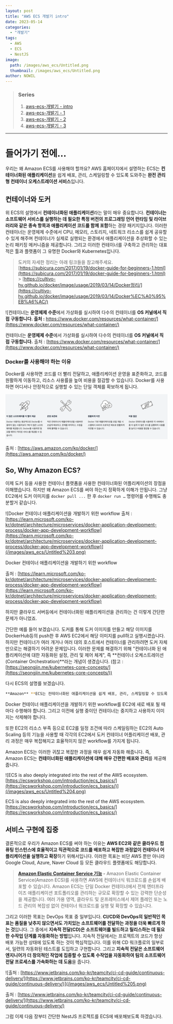 ```yaml
---
layout: post
title: "AWS ECS 개발기 intro"
date: 2023-05-14
categories:
  - "개발기"
tags:
  - AWS
  - ECS
  - NestJS
image:
  path: /images/aws_ecs/Untitled.png
  thumbnail: /images/aws_ecs/Untitled.png
author: NOWIL
---
```


> ### Series
>
> 1. [aws-ecs-개발기 - intro](/개발기/2023/05/14/aws-ecs-개발기-0.html)
> 2. [aws-ecs-개발기 - 1](/개발기/2023/05/14/aws-ecs-개발기-1.html)
> 3. [aws-ecs-개발기 - 2](/개발기/2023/05/14/aws-ecs-개발기-2.html)
> 4. [aws-ecs-개발기 - 3](/개발기/2023/05/14/aws-ecs-개발기-3.html)

---

# 들어가기 전에…

우리는 왜 Amazon ECS를 사용해야 할까요? AWS 홈페이지에서 설명하는 ECS는 **컨테이너화된 애플리케이션**을 쉽게 배포, 관리, 스케일링할 수 있도록 도와주는 **완전 관리형 컨테이너 오케스트레이션 서비스**입니다.

## 컨테이너와 도커

위 ECS의 설명에서 **컨테이너화된 애플리케이션**라는 말이 매우 중요합니다. **컨테이너는 소프트웨어 서비스를 실행하는 데 필요한 특정 버전의 프로그래밍 언어 런타임 및 라이브러리와 같은 종속 항목과 애플리케이션 코드를 함께 포함**하는 경량 패키지입니다. 이러한 컨테이너는 운영체제 수준에서 CPU, 메모리, 스토리지, 네트워크 리소스를 쉽게 공유할 수 있게 해주며 컨테이너가 실제로 실행되는 환경에서 애플리케이션을 추상화할 수 있는 논리 패키징 메커니즘을 제공합니다. 그리고 이러한 컨테이너를 구축하고 관리하는 대표적은 툴과 플랫폼이 그 유명한 Docker와 Kubernetes입니다.

> 도커의 자세한 정리는 아래 링크들을 참고해주세요.
> [https://subicura.com/2017/01/19/docker-guide-for-beginners-1.html](https://subicura.com/2017/01/19/docker-guide-for-beginners-1.html) > [https://cultivo-hy.github.io/docker/image/usage/2019/03/14/Docker정리/](https://cultivo-hy.github.io/docker/image/usage/2019/03/14/Docker%EC%A0%95%EB%A6%AC/)

![컨테이너는 **운영체제 수준**에서 가상화를 실시하여 다수의 컨테이너를 **OS 커널에서 직접 구동합니다.
출처 :** [https://www.docker.com/resources/what-container/]
(https://www.docker.com/resources/what-container/)](/images/aws_ecs/Untitled%201.png)

컨테이너는 **운영체제 수준**에서 가상화를 실시하여 다수의 컨테이너를 **OS 커널에서 직접 구동합니다.** 출처 : [https://www.docker.com/resources/what-container/](https://www.docker.com/resources/what-container/)

### Docker를 사용해야 하는 이유

Docker를 사용하면 코드를 더 빨리 전달하고, 애플리케이션 운영을 표준화하고, 코드를 원활하게 이동하고, 리소스 사용률을 높여 비용을 절감할 수 있습니다. Docker를 사용하면 어디서나 안정적으로 실행할 수 있는 단일 객체를 확보하게 됩니다.

![Untitled](/images/aws_ecs/Untitled%202.png)

출처 : [https://aws.amazon.com/ko/docker/](https://aws.amazon.com/ko/docker/)

## So, Why Amazon ECS?

이제 도커 등을 사용한 컨테이너 플랫폼을 사용한 컨테이너화된 어플리케이션의 장점을 이해했습니다. 하지만 왜 Amazon ECS를 써야 하는지 정확하게 이해가 안됩니다. 그냥 EC2에서 도커 이미지를 `docker pull ...` 한 후 `docker run …` 명령어를 수행해도 충분할거 같습니다.

![Docker 컨테이너 애플리케이션을 개발하기 위한 workflow
출처 : [https://learn.microsoft.com/ko-kr/dotnet/architecture/microservices/docker-application-development-process/docker-app-development-workflow](https://learn.microsoft.com/ko-kr/dotnet/architecture/microservices/docker-application-development-process/docker-app-development-workflow)](/images/aws_ecs/Untitled%203.png)

Docker 컨테이너 애플리케이션을 개발하기 위한 workflow

출처 : [https://learn.microsoft.com/ko-kr/dotnet/architecture/microservices/docker-application-development-process/docker-app-development-workflow](https://learn.microsoft.com/ko-kr/dotnet/architecture/microservices/docker-application-development-process/docker-app-development-workflow)

하지만 클라우드 서버등에서 컨테이너화된 애플리케이션을 관리하는 건 이렇게 간단한 문제가 아니었죠.

간단한 예를 들어 보겠습니다. 도커를 통해 도커 이미지를 만들고 해당 이미지를 DockerHub등의 push한 후 AWS EC2에서 해당 이미지를 pull하고 실행시켰습니다. 하지만 컨테이너가 여러 개거나 여러 대의 호스트에서 컨테이너를 관리하려면 도커 자체만으로는 해결하기 어려운 문제입니다. 이러한 문제를 해결하기 위해 "컨테이너화 된 애플리케이션에 대한 자동화된 설정, 관리 및 제어 체계", 즉 **컨테이너 오케스트레이션(Container Orchestration)**라는 개념이 생겼습니다. (참고 : [https://seongjin.me/kubernetes-core-concepts/](https://seongjin.me/kubernetes-core-concepts/))

다시 ECS의 설명를 보겠습니다.

```bash
**Amazon** **ECS는 컨테이너화된 애플리케이션을 쉽게 배포, 관리, 스케일링할 수 있도록 도와주는 완전 관리형 컨테이너 오케스트레이션 서비스**
```

Docker 컨테이너 애플리케이션을 개발하기 위한 workflow를 EC2에 새로 배포 될 때마다 수행해야 합니다. 그리고 이전에 실행 중이던 컨테이너는 중지하고 사용하지 이미지는 삭제해야 합니다.

또한 EC2의 리소스 부족 등으로 EC2를 일정 조건에 따라 스케일링하는 EC2의 Auto Scaling 등의 기능을 사용할 때 각각의 EC2에서 도커 컨테이너 어플리케이션 배포, 관리 과정은 매우 복잡해지고 효율적이지 않은 workflow를 가지게 됩니다.

Amazon ECS는 이러한 귀찮고 복잡한 과정을 매우 쉽게 자동화 해줍니다. 즉, Amazon ECS는 **컨테이너화된 애플리케이션에 대해 매우 간편한 배포와 관리**를 제공해줍니다.

![ECS is also deeply integrated into the rest of the AWS ecosystem.
[https://ecsworkshop.com/introduction/ecs_basics/](https://ecsworkshop.com/introduction/ecs_basics/)](/images/aws_ecs/Untitled%204.png)

ECS is also deeply integrated into the rest of the AWS ecosystem.
[https://ecsworkshop.com/introduction/ecs_basics/](https://ecsworkshop.com/introduction/ecs_basics/)

## 서비스 구현에 집중

결론적으로 우리가 Amazon ECS를 써야 하는 이유는 **AWS EC2와 같은 클라우드 컴퓨팅 인스턴스에 효율적이고 직관적으로 코드를 배포하고 복잡한 과정없이 컨테이너 어플리케이션을 실행하고 확장**하기 위해서입니다. 이러한 목표는 비단 AWS 뿐만 아니라 Google Cloud, Azure, Naver Cloud 등 모든 클라우드 플랫폼에도 해당합니다.

> **[Amazon Elastic Container Service 기능](https://aws.amazon.com/ko/ecs/features/) -**
> Amazon Elastic Container Service(Amazon ECS)를 사용하면 AWS에 컨테이너식 워크로드를 손쉽게 배포할 수 있습니다. Amazon ECS는 단일 Docker 컨테이너에서 전체 엔터프라이즈 애플리케이션 포트폴리오를 관리하는 규모로 확장할 수 있는 강력한 단순성을 제공합니다. 여러 가용 영역, 클라우드 및 온프레미스에서 제어 플레인 또는 노드 관리의 복잡성 없이 컨테이너 워크로드를 실행 및 확장할 수 있습니다.

그리고 이러한 목표는 DevOps 목표 중 일부입니다. **CI/CD와 DevOps의 일반적인 목표는 품질을 낮추지 않으면서도 가치있는 소프트웨어를 전달하는 과정을 더욱 빠르게 하는 것**입니다. 그 중에서 **지속적 전달(CD)은 소프트웨어를 빌드하고 릴리스하는 데 필요한 수작업 단계를 자동화하는 방법**입니다. 지속적 전달에서는 프로젝트의 코드가 항상 배포 가능한 상태에 있도록 하는 것이 핵심적입니다. 이를 위해 CD 워크플로의 일부로서, 일련의 자동화된 테스트를 도입하고 구현합니다. 그리고 **지속적 전달은 소프트웨어 엔지니어가 더 창의적인 작업에 집중할 수 있도록 수작업을 자동화하여 팀의 소프트웨어 전달 프로세스를 가속화하는 데 도움**을 줍니다.

![출처 : [https://www.jetbrains.com/ko-kr/teamcity/ci-cd-guide/continuous-delivery/](https://www.jetbrains.com/ko-kr/teamcity/ci-cd-guide/continuous-delivery/)](/images/aws_ecs/Untitled%205.png)

출처 : [https://www.jetbrains.com/ko-kr/teamcity/ci-cd-guide/continuous-delivery/](https://www.jetbrains.com/ko-kr/teamcity/ci-cd-guide/continuous-delivery/)

그럼 이제 다음 장부터 간단한 NestJS 프로젝트를 ECS에 배포해보도록 하겠습니다.
